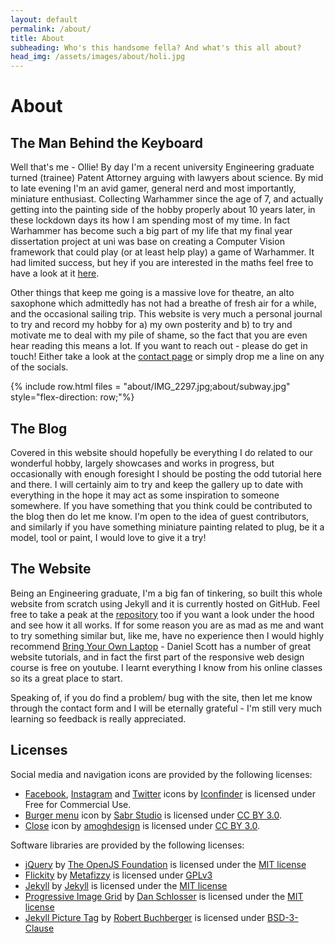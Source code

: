```yaml
---
layout: default
permalink: /about/
title: About
subheading: Who's this handsome fella? And what's this all about?
head_img: /assets/images/about/holi.jpg
---
```

# About

## The Man Behind the Keyboard
Well that's me - Ollie! By day I'm a recent university Engineering graduate turned (trainee) Patent Attorney arguing with lawyers about science. By mid to late evening I'm an avid gamer, general nerd and most importantly, miniature enthusiast. Collecting Warhammer since the age of 7, and actually getting into the painting side of the hobby properly about 10 years later, in these lockdown days its how I am spending most of my time. In fact Warhammer has become such a big part of my life that my final year dissertation project at uni was base on creating a Computer Vision framework that could play (or at least help play) a game of Warhammer. It had limited success, but hey if you are interested in the maths feel free to have a look at it [here](https://github.com/falcoso/Vision-Hammer/raw/master/ogj21_final_report.pdf).

Other things that keep me going is a massive love for theatre, an alto saxophone which admittedly has not had a breathe of fresh air for a while, and the occasional sailing trip. This website is very much a personal journal to try and record my hobby for a) my own posterity and b) to try and motivate me to deal with my pile of shame, so the fact that you are even hear reading this means a lot. If you want to reach out - please do get in touch! Either take a look at the [contact page](/contact/) or simply drop me a line on any of the socials.

{% include row.html files = "about/IMG_2297.jpg;about/subway.jpg" style="flex-direction: row;"%}

## The Blog
Covered in this website should hopefully be everything I do related to our wonderful hobby, largely showcases and works in progress, but occasionally with enough foresight I should be posting the odd tutorial here and there. I will certainly aim to try and keep the gallery up to date with everything in the hope it may act as some inspiration to someone somewhere. If you have something that you think could be contributed to the blog then do let me know. I'm open to the idea of guest contributors, and similarly if you have something miniature painting related to plug, be it a model, tool or paint, I would love to give it a try!

## The Website
Being an Engineering graduate, I'm a big fan of tinkering, so built this whole website from scratch using Jekyll and it is currently hosted on GitHub. Feel free to take a peak at the [repository](https://github.com/IfTheHueFits/ifthehuefits.github.io) too if you want a look under the hood and see how it all works. If for some reason you are as mad as me and want to try something similar but, like me, have no experience then I would highly recommend [Bring Your Own Laptop](https://www.bringyourownlaptop.com/) - Daniel Scott has a number of great website tutorials, and in fact the first part of the responsive web design course is free on youtube. I learnt everything I know from his online classes so its a great place to start.

Speaking of, if you do find a problem/ bug with the site, then let me know through the contact form and I will be eternally grateful - I'm still very much learning so feedback is really appreciated.

## Licenses
Social media and navigation icons are provided by the following licenses:
- [Facebook](https://www.iconfinder.com/icons/5279111/facebook_fb_fcb_network_social_media_facebook_logo_icon), [Instagram](https://www.iconfinder.com/icons/5279112/camera_instagram_social_media_instagram_logo_icon) and [Twitter](https://www.iconfinder.com/icons/5279123/tweet_twitter_twitter_logo_icon) icons by [Iconfinder](https://www.iconfinder.com/iconfinder) is licensed under Free for Commercial Use.
- [Burger menu](https://www.iconfinder.com/icons/4781852/burger_line_list_menu_nav_navigation_option_icon) icon by [Sabr Studio](https://www.iconfinder.com/perpixel) is licensed under [CC BY 3.0](https://creativecommons.org/licenses/by/3.0/).
- [Close](https://www.iconfinder.com/icons/5402366/close_cross_delete_remove_cancel_ui_icon) icon by [amoghdesign](https://www.iconfinder.com/amoghdesign) is licensed under [CC BY 3.0](https://creativecommons.org/licenses/by/3.0/).

Software libraries are provided by the following licenses:
- [jQuery](https://jquery.org/license/) by [The OpenJS Foundation](https://openjsf.org/) is licensed under the [MIT license](https://tldrlegal.com/license/mit-license)
- [Flickity](https://flickity.metafizzy.co/) by [Metafizzy](https://github.com/metafizzy) is licensed under [GPLv3](https://www.gnu.org/licenses/gpl-3.0.html)
- [Jekyll](https://jekyllrb.com/) by [Jekyll](https://github.com/jekyll) is licensed under the [MIT license](https://tldrlegal.com/license/mit-license)
- [Progressive Image Grid](https://github.com/schlosser/pig.js/) by [Dan Schlosser](https://github.com/schlosser) is licensed under the [MIT license](https://tldrlegal.com/license/mit-license)
- [Jekyll Picture Tag](https://github.com/rbuchberger/jekyll_picture_tag) by [Robert Buchberger](https://github.com/rbuchberger) is licensed under [BSD-3-Clause](https://opensource.org/licenses/BSD-3-Clause)
